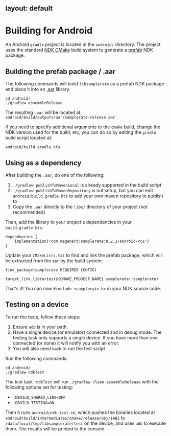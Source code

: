 layout: default
---

# Building for Android

An Android `gradle` project is located in the `android/` directory. The project
uses the standard [NDK CMake](https://developer.android.com/ndk/guides/cmake)
build system to generate a [prefab](https://google.github.io/prefab/) NDK package.

## Building the prefab package / .aar
The following commands will build `libsamplerate` as a prefab NDK package and place
it into an [.aar](https://developer.android.com/studio/projects/android-library) library.
```
cd android/
./gradlew assembleRelease
```

The resulting `.aar` will be located at:
`android/build/outputs/aar/samplerate-release.aar`

If you need to specify additional arguments to the `cmake` build, change the
NDK version used for the build, etc, you can do so by editing the `gradle` build
script located at:

`android/build.gradle.kts`

## Using as a dependency
After building the `.aar`, do one of the following:
1. `./gradlew publishToMavenLocal` is already supported in the build script
2. `./gradlew publishToMavenRepository` is not setup, but you can edit `android/build.gradle.kts`
   to add your own maven repository to publish to
3. Copy the `.aar` directly to the `libs/` directory of your project (not recommended)

Then, add the library to your project's dependencies in your `build.gradle.kts`:
```
dependencies {
    implementation("com.meganerd:samplerate:0.2.2-android-rc1")
}
```

Update your `CMakeLists.txt` to find and link the prefab package, which will be
extracted from the `aar` by the build system:

```
find_package(samplerate REQUIRED CONFIG)

target_link_libraries(${CMAKE_PROJECT_NAME} samplerate::samplerate)
```

That's it! You can now `#include <samplerate.h>` in your NDK source code.

## Testing on a device
To run the tests, follow these steps:
1. Ensure `adb` is in your path.
2. Have a single device (or emulator) connected and in debug mode. The testing task
only supports a single device. If you have more than one connected (or none) it will
notify you with an error.
3. You will also need `bash` to run the test script

Run the following commands:
```
cd android/
./gradlew ndkTest
```

The test task `:ndkTest` will run `./gradlew clean assembleRelease` with the following
options set for testing:
* `-DBUILD_SHARED_LIBS=OFF`
* `-DBUILD_TESTING=ON`

Then it runs `android/ndk-test.sh`, which pushes the binaries located at 
`android/build/intermediates/cmake/release/obj/$ABI` to `/data/local/tmp/libsamplerate/test`
on the device, and uses `adb` to execute them. The results will be printed to the console.

